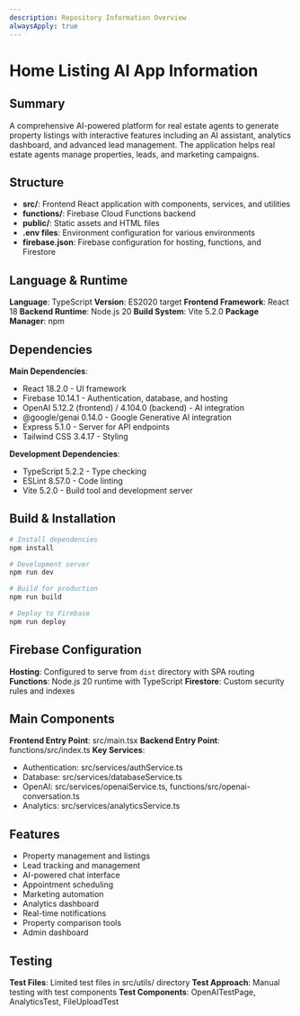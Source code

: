 ```yaml
---
description: Repository Information Overview
alwaysApply: true
---
```


# Home Listing AI App Information

## Summary
A comprehensive AI-powered platform for real estate agents to generate property listings with interactive features including an AI assistant, analytics dashboard, and advanced lead management. The application helps real estate agents manage properties, leads, and marketing campaigns.

## Structure
- **src/**: Frontend React application with components, services, and utilities
- **functions/**: Firebase Cloud Functions backend
- **public/**: Static assets and HTML files
- **.env files**: Environment configuration for various environments
- **firebase.json**: Firebase configuration for hosting, functions, and Firestore

## Language & Runtime
**Language**: TypeScript
**Version**: ES2020 target
**Frontend Framework**: React 18
**Backend Runtime**: Node.js 20
**Build System**: Vite 5.2.0
**Package Manager**: npm

## Dependencies
**Main Dependencies**:
- React 18.2.0 - UI framework
- Firebase 10.14.1 - Authentication, database, and hosting
- OpenAI 5.12.2 (frontend) / 4.104.0 (backend) - AI integration
- @google/genai 0.14.0 - Google Generative AI integration
- Express 5.1.0 - Server for API endpoints
- Tailwind CSS 3.4.17 - Styling

**Development Dependencies**:
- TypeScript 5.2.2 - Type checking
- ESLint 8.57.0 - Code linting
- Vite 5.2.0 - Build tool and development server

## Build & Installation
```bash
# Install dependencies
npm install

# Development server
npm run dev

# Build for production
npm run build

# Deploy to Firebase
npm run deploy
```

## Firebase Configuration
**Hosting**: Configured to serve from `dist` directory with SPA routing
**Functions**: Node.js 20 runtime with TypeScript
**Firestore**: Custom security rules and indexes

## Main Components
**Frontend Entry Point**: src/main.tsx
**Backend Entry Point**: functions/src/index.ts
**Key Services**:
- Authentication: src/services/authService.ts
- Database: src/services/databaseService.ts
- OpenAI: src/services/openaiService.ts, functions/src/openai-conversation.ts
- Analytics: src/services/analyticsService.ts

## Features
- Property management and listings
- Lead tracking and management
- AI-powered chat interface
- Appointment scheduling
- Marketing automation
- Analytics dashboard
- Real-time notifications
- Property comparison tools
- Admin dashboard

## Testing
**Test Files**: Limited test files in src/utils/ directory
**Test Approach**: Manual testing with test components
**Test Components**: OpenAITestPage, AnalyticsTest, FileUploadTest